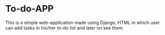 # To-do-APP
This is a simple web-application made using Django, HTML in which user can add tasks in his/her to-do list and later on see them.
